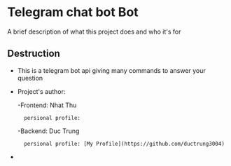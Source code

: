 
# Telegram chat bot Bot
A brief description of what this project does and who it's for


##  Destruction
- This is a telegram bot api giving many commands to answer your question
    
- Project's author:
   
    -Frontend: Nhat Thu
    
        persional profile: 
    
    -Backend: Duc Trung

        persional profile: [My Profile](https://github.com/ductrung3004)
- 

